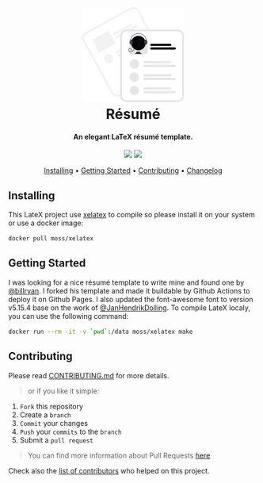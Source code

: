 <h1 align="center">
  <br><img src="project-logo.svg" height="192">
  <br>
  Résumé
  <br>
</h1>

<h4 align="center">An elegant LaTeX résumé template.</h4>

<p align="center">
  <a href="LICENSE"><img src="https://img.shields.io/github/license/damoun/resume.svg"></a>
  <a href="https://github.com/damoun/resume/actions">
      <img src="https://github.com/damoun/resume/actions/workflows/latex.yml/badge.svg">
  </a>
</p>

<p align="center">
  <a href="#installing">Installing</a> •
  <a href="#getting-started">Getting Started</a> •
  <a href="#contributing">Contributing</a> •
  <a href="CHANGELOG.md">Changelog</a>
</p>

## Installing

This LateX project use [xelatex][xelatex] to compile so please install it on your system or use a docker image:

```sh
docker pull moss/xelatex
```

## Getting Started

I was looking for a nice résumé template to write mine and found one by [@billryan](billryan). I forked his template and made it buildable by Github Actions to deploy it on Github Pages. I also updated the font-awesome font to version v5.15.4 base on the work of [@JanHendrikDolling](JanHendrikDolling).
To compile LateX localy, you can use the following command:

```sh
docker run --rm -it -v `pwd`:/data moss/xelatex make
```

## Contributing

Please read [CONTRIBUTING.md](CONTRIBUTING.md) for more details.

> or if you like it simple:

1. `Fork` this repository
2. Create a `branch`
3. `Commit` your changes
4. `Push` your `commits` to the `branch`
5. Submit a `pull request`

> You can find more information about Pull Requests [here][pull-request-help]

Check also the [list of contributors](AUTHOR.md#contributors) who helped on this project.

[xelatex]: http://xetex.sourceforge.net
[pull-request-help]: https://help.github.com/categories/collaborating-on-projects-using-pull-requests/
[billryan]: https://github.com/billryan/resume
[JanHendrikDolling]: https://github.com/JanHendrikDolling/latex-fontawesome5